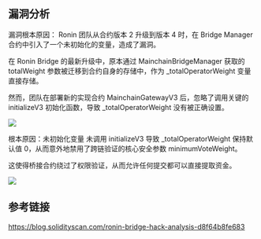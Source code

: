 ## 漏洞分析

漏洞根本原因：
Ronin 团队从合约版本 2 升级到版本 4 时，在 Bridge Manager 合约中引入了一个未初始化的变量，造成了漏洞。

在 Ronin Bridge 的最新升级中，原本通过 MainchainBridgeManager 获取的 totalWeight 参数被迁移到合约自身的存储中，作为 _totalOperatorWeight 变量直接存储。

然而，团队在部署新的实现合约 MainchainGatewayV3 后，忽略了调用关键的 initializeV3 初始化函数，导致 _totalOperatorWeight 没有被正确设置。

![](https://miro.medium.com/v2/resize:fit:1100/format:webp/0*2_SsH0TIOtYTsnjv)

根本原因：未初始化变量
未调用 initializeV3 导致 _totalOperatorWeight 保持默认值 0，从而意外地禁用了跨链验证的核心安全参数 minimumVoteWeight。

这使得桥接合约绕过了权限验证，从而允许任何提交都可以直接提取资金。

![](https://miro.medium.com/v2/resize:fit:1100/format:webp/0*Vay8-VCf2RHvkhi1)

## 参考链接

https://blog.solidityscan.com/ronin-bridge-hack-analysis-d8f64b8fe683